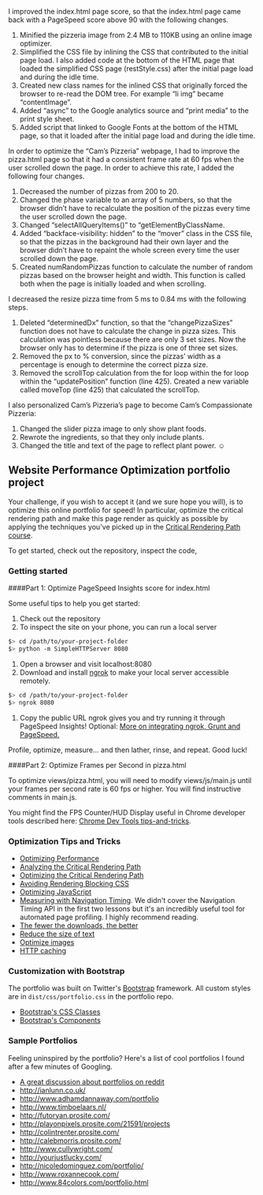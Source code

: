 I improved the index.html page score, so that the index.html page came back with a PageSpeed score above 90 with the following changes.

1.	Minified the pizzeria image from 2.4 MB to 110KB using an online image optimizer.
2.	Simplified the CSS file by inlining the CSS that contributed to the initial page load. I also added code at the bottom of the HTML page that loaded the simplified CSS page (restStyle.css) after the initial page load and during the idle time. 
3.	Created new class names for the inlined CSS that originally forced the browser to re-read the DOM tree. For example “li img” became “contentImage”. 
4.	Added “async” to the Google analytics source and “print media” to the print style sheet.
5.	Added script that linked to Google Fonts at the bottom of the HTML page, so that it loaded after the initial page load and during the idle time. 

In order to optimize the “Cam’s Pizzeria” webpage, I had to improve the pizza.html page so that it had a consistent frame rate at 60 fps when the user scrolled down the page. In order to achieve this rate, I added the following four changes.

1.	Decreased the number of pizzas from 200 to 20. 
2.	Changed the phase variable to an array of 5 numbers, so that the browser didn’t have to recalculate the position of the pizzas every time the user scrolled down the page. 
3.	Changed “selectAllQueryItems()” to “getElementByClassName. 
4.	Added “backface-visibility: hidden” to the “mover” class in the CSS file, so that the pizzas in the background had their own layer and the browser didn’t have to repaint the whole screen every time the user scrolled down the page. 
5.	Created numRandomPizzas function to calculate the number of random pizzas based on the browser height and width. This function is called both when the page is initially loaded and when scrolling. 

I decreased the resize pizza time from 5 ms to 0.84 ms with the following steps.

1.	Deleted “determinedDx” function, so that the “changePizzaSizes” function does not have to calculate the change in pizza sizes. This calculation was pointless because there are only 3 set sizes. Now the browser only has to determine if the pizza is one of three set sizes. 
2.	Removed the px to % conversion, since the pizzas’ width as a percentage is enough to determine the correct pizza size. 
3.	Removed the scrollTop calculation from the for loop within the for loop within the “updatePosition” function (line 425). Created a new variable called moveTop (line 425) that calculated the scrollTop.

I also personalized Cam’s Pizzeria’s page to become Cam’s Compassionate Pizzeria:
1.	Changed the slider pizza image to only show plant foods. 
2.	Rewrote the ingredients, so that they only include plants. 
3.	Changed the title and text of the page to reflect plant power. ☺ 

## Website Performance Optimization portfolio project

Your challenge, if you wish to accept it (and we sure hope you will), is to optimize this online portfolio for speed! In particular, optimize the critical rendering path and make this page render as quickly as possible by applying the techniques you've picked up in the [Critical Rendering Path course](https://www.udacity.com/course/ud884).

To get started, check out the repository, inspect the code,

### Getting started

####Part 1: Optimize PageSpeed Insights score for index.html

Some useful tips to help you get started:

1. Check out the repository
1. To inspect the site on your phone, you can run a local server

  ```bash
  $> cd /path/to/your-project-folder
  $> python -m SimpleHTTPServer 8080
  ```

1. Open a browser and visit localhost:8080
1. Download and install [ngrok](https://ngrok.com/) to make your local server accessible remotely.

  ``` bash
  $> cd /path/to/your-project-folder
  $> ngrok 8080
  ```

1. Copy the public URL ngrok gives you and try running it through PageSpeed Insights! Optional: [More on integrating ngrok, Grunt and PageSpeed.](http://www.jamescryer.com/2014/06/12/grunt-pagespeed-and-ngrok-locally-testing/)

Profile, optimize, measure... and then lather, rinse, and repeat. Good luck!

####Part 2: Optimize Frames per Second in pizza.html

To optimize views/pizza.html, you will need to modify views/js/main.js until your frames per second rate is 60 fps or higher. You will find instructive comments in main.js. 

You might find the FPS Counter/HUD Display useful in Chrome developer tools described here: [Chrome Dev Tools tips-and-tricks](https://developer.chrome.com/devtools/docs/tips-and-tricks).

### Optimization Tips and Tricks
* [Optimizing Performance](https://developers.google.com/web/fundamentals/performance/ "web performance")
* [Analyzing the Critical Rendering Path](https://developers.google.com/web/fundamentals/performance/critical-rendering-path/analyzing-crp.html "analyzing crp")
* [Optimizing the Critical Rendering Path](https://developers.google.com/web/fundamentals/performance/critical-rendering-path/optimizing-critical-rendering-path.html "optimize the crp!")
* [Avoiding Rendering Blocking CSS](https://developers.google.com/web/fundamentals/performance/critical-rendering-path/render-blocking-css.html "render blocking css")
* [Optimizing JavaScript](https://developers.google.com/web/fundamentals/performance/critical-rendering-path/adding-interactivity-with-javascript.html "javascript")
* [Measuring with Navigation Timing](https://developers.google.com/web/fundamentals/performance/critical-rendering-path/measure-crp.html "nav timing api"). We didn't cover the Navigation Timing API in the first two lessons but it's an incredibly useful tool for automated page profiling. I highly recommend reading.
* <a href="https://developers.google.com/web/fundamentals/performance/optimizing-content-efficiency/eliminate-downloads.html">The fewer the downloads, the better</a>
* <a href="https://developers.google.com/web/fundamentals/performance/optimizing-content-efficiency/optimize-encoding-and-transfer.html">Reduce the size of text</a>
* <a href="https://developers.google.com/web/fundamentals/performance/optimizing-content-efficiency/image-optimization.html">Optimize images</a>
* <a href="https://developers.google.com/web/fundamentals/performance/optimizing-content-efficiency/http-caching.html">HTTP caching</a>

### Customization with Bootstrap
The portfolio was built on Twitter's <a href="http://getbootstrap.com/">Bootstrap</a> framework. All custom styles are in `dist/css/portfolio.css` in the portfolio repo.

* <a href="http://getbootstrap.com/css/">Bootstrap's CSS Classes</a>
* <a href="http://getbootstrap.com/components/">Bootstrap's Components</a>

### Sample Portfolios

Feeling uninspired by the portfolio? Here's a list of cool portfolios I found after a few minutes of Googling.

* <a href="http://www.reddit.com/r/webdev/comments/280qkr/would_anybody_like_to_post_their_portfolio_site/">A great discussion about portfolios on reddit</a>
* <a href="http://ianlunn.co.uk/">http://ianlunn.co.uk/</a>
* <a href="http://www.adhamdannaway.com/portfolio">http://www.adhamdannaway.com/portfolio</a>
* <a href="http://www.timboelaars.nl/">http://www.timboelaars.nl/</a>
* <a href="http://futoryan.prosite.com/">http://futoryan.prosite.com/</a>
* <a href="http://playonpixels.prosite.com/21591/projects">http://playonpixels.prosite.com/21591/projects</a>
* <a href="http://colintrenter.prosite.com/">http://colintrenter.prosite.com/</a>
* <a href="http://calebmorris.prosite.com/">http://calebmorris.prosite.com/</a>
* <a href="http://www.cullywright.com/">http://www.cullywright.com/</a>
* <a href="http://yourjustlucky.com/">http://yourjustlucky.com/</a>
* <a href="http://nicoledominguez.com/portfolio/">http://nicoledominguez.com/portfolio/</a>
* <a href="http://www.roxannecook.com/">http://www.roxannecook.com/</a>
* <a href="http://www.84colors.com/portfolio.html">http://www.84colors.com/portfolio.html</a>
